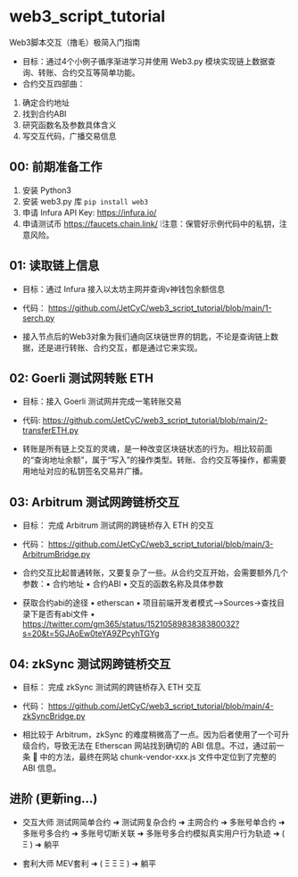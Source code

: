 # web3_script_tutorial

Web3脚本交互（撸毛）极简入门指南

* 目标：通过4个小例子循序渐进学习并使用 Web3.py 模块实现链上数据查询、转账、合约交互等简单功能。
* 合约交互四部曲：
1. 确定合约地址
2. 找到合约ABI
3. 研究函数名及参数具体含义
4. 写交互代码，广播交易信息

## 00: 前期准备工作

1. 安装 Python3
2. 安装 web3.py 库 `pip install web3`
3. 申请 Infura API Key: https://infura.io/
4. 申请测试币 https://faucets.chain.link/
❕注意：保管好示例代码中的私钥，注意风险。

## 01: 读取链上信息

* 目标：通过 Infura 接入以太坊主网并查询v神钱包余额信息
* 代码： https://github.com/JetCyC/web3_script_tutorial/blob/main/1-serch.py

* 接入节点后的Web3对象为我们通向区块链世界的钥匙，不论是查询链上数据，还是进行转账、合约交互，都是通过它来实现。


## 02: Goerli 测试网转账 ETH

* 目标：接入 Goerli 测试网并完成一笔转账交易
* 代码: https://github.com/JetCyC/web3_script_tutorial/blob/main/2-transferETH.py

* 转账是所有链上交互的灵魂，是一种改变区块链状态的行为。相比较前面的“查询地址余额”，属于“写入”的操作类型。转账、合约交互等操作，都需要用地址对应的私钥签名交易并广播。


## 03: Arbitrum 测试网跨链桥交互

* 目标： 完成 Arbitrum 测试网的跨链桥存入 ETH 的交互
* 代码： https://github.com/JetCyC/web3_script_tutorial/blob/main/3-ArbitrumBridge.py

* 合约交互比起普通转账，又要复杂了一些。从合约交互开始，会需要额外几个参数：▪️ 合约地址 ▪️ 合约ABI ▪️ 交互的函数名称及具体参数
* 获取合约abi的途径  ▪️ etherscan ▪️ 项目前端开发者模式—>Sources->查找目录下是否有abi文件 ▪️ https://twitter.com/gm365/status/1521058983838380032?s=20&t=5GJAoEw0teYA9ZPcyhTGYg



## 04: zkSync 测试网跨链桥交互

* 目标： 完成 zkSync 测试网的跨链桥存入 ETH 交互

* 代码： https://github.com/JetCyC/web3_script_tutorial/blob/main/4-zkSyncBridge.py
* 相比较于 Arbitrum，zkSync 的难度稍微高了一点。因为后者使用了一个可升级合约，导致无法在 Etherscan 网站找到确切的 ABI 信息。不过，通过前一条 🧵 中的方法，最终在网站 chunk-vendor-xxx.js 文件中定位到了完整的 ABI 信息。



## 进阶 (更新ing...)

* 交互大师
测试网简单合约 ➜ 测试网复杂合约 ➜ 主网合约 ➜ 多账号单合约 ➜ 多账号多合约 ➜ 多账号切断关联 ➜ 多账号多合约模拟真实用户行为轨迹 ➜ ( Ξ ) ➜ 躺平

* 套利大师
MEV套利 ➜ ( Ξ Ξ Ξ ) ➜ 躺平
